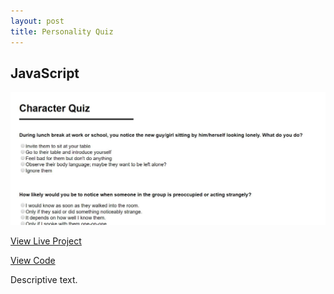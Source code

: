 ```yaml
---
layout: post
title: Personality Quiz
---
```


## JavaScript
<img src="../portfolio4.jpg">
<p><a href="nicolemoran.github.io/quiz/quiz.html" target="_blank">View Live Project</a></p>
<p><a href="www.github.io/nicolemoran/quiz" target="_blank">View Code</a></p>
<p>Descriptive text.</p>
